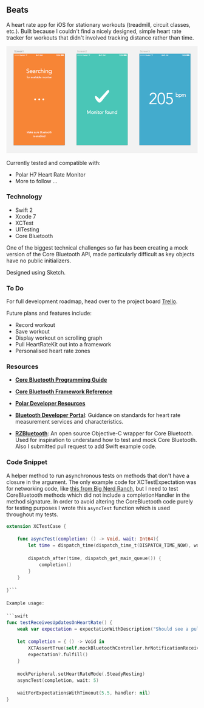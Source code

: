 ## Beats

A heart rate app for iOS for stationary workouts (treadmill, circuit classes, etc.). Built because I couldn't find a nicely designed, simple heart rate tracker for workouts that didn't involved tracking distance rather than time.

![screenshot](./Design/screens.png)

Currently tested and compatible with:
* Polar H7 Heart Rate Monitor
* More to follow ...

### Technology
* Swift 2
* Xcode 7
* XCTest
* UITesting
* Core Bluetooth

One of the biggest technical challenges so far has been creating a mock version of the Core Bluetooth API, made particularly difficult as key objects have no public initializers.

Designed using Sketch.

### To Do
For full development roadmap, head over to the project board [Trello](https://trello.com/b/PrwzpYqY/beats).

Future plans and features include:

* Record workout
* Save workout
* Display workout on scrolling graph
* Pull HeartRateKit out into a framework
* Personalised heart rate zones


### Resources
* [**Core Bluetooth Programming Guide**](https://developer.apple.com/library/ios/documentation/NetworkingInternetWeb/Conceptual/CoreBluetooth_concepts/AboutCoreBluetooth/Introduction.html)

* [**Core Bluetooth Framework Reference**](https://developer.apple.com/library/ios/documentation/CoreBluetooth/Reference/CoreBluetooth_Framework/index.html#//apple_ref/doc/uid/TP40011295)

* [**Polar Developer Resources**](http://developer.polar.com/wiki/H6_and_H7_Heart_rate_sensors)

* [**Bluetooth Developer Portal**](https://developer.bluetooth.org/gatt/services/Pages/ServiceViewer.aspx?u=org.bluetooth.service.heart_rate.xml): Guidance on standards for heart rate measurement services and characteristics.

* [**RZBluetooth**](https://github.com/Raizlabs/RZBluetooth): An open source Objective-C wrapper for Core Bluetooth. Used for inspiration to understand how to test and mock Core Bluetooth. Also I submitted pull request to add Swift example code.

### Code Snippet

A helper method to run asynchronous tests on methods that don't have a closure in the argument. The only example code for XCTestExpectation was for networking code, like [this from Big Nerd Ranch](https://www.bignerdranch.com/blog/asynchronous-testing-with-xcode-6/), but I need to test CoreBluetooth methods which did not include a completionHandler in the method signature. In order to avoid altering the CoreBluetooth code purely for testing purposes I wrote this `asyncTest` function which is used throughout my tests.

```swift
extension XCTestCase {

    func asyncTest(completion: () -> Void, wait: Int64){
        let time = dispatch_time(dispatch_time_t(DISPATCH_TIME_NOW), wait * Int64(NSEC_PER_SEC))

        dispatch_after(time, dispatch_get_main_queue()) {
            completion()
        }
    }

}```

Example usage:

```swift
func testReceivesUpdatesOnHeartRate() {
    weak var expectation = expectationWithDescription("Should see a pulse")

    let completion = { () -> Void in
        XCTAssertTrue(self.mockBluetoothController.hrNotificationReceived)
        expectation?.fulfill()
    }

    mockPeripheral.setHeartRateMode(.SteadyResting)
    asyncTest(completion, wait: 5)

    waitForExpectationsWithTimeout(5.5, handler: nil)
}
```
